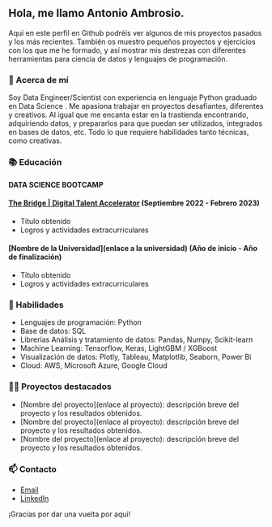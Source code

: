 ## Hola, me llamo Antonio Ambrosio. 

Aqui en este perfil en Github podréis ver algunos de mis proyectos pasados y los más recientes. También os muestro pequeños proyectos y ejercicios con los que me he formado, y así mostrar mis destrezas con diferentes herramientas para ciencia de datos y lenguajes de programación. 

### 📝 Acerca de mí

Soy Data Engineer/Scientist con experiencia en lenguaje Python graduado en Data Science . Me apasiona trabajar en proyectos desafiantes, diferentes y creativos. Al igual que me encanta estar en la trastienda encontrando, adquiriendo datos, y prepararlos para que puedan ser utilizados, integrados en bases de datos, etc. Todo lo que requiere habilidades tanto técnicas, como creativas.

### 📚 Educación

#### DATA SCIENCE BOOTCAMP
#### [The Bridge | Digital Talent Accelerator](https://www.thebridge.tech/) (Septiembre 2022 - Febrero 2023)
- Título obtenido
- Logros y actividades extracurriculares

#### [Nombre de la Universidad](enlace a la universidad) (Año de inicio - Año de finalización)
- Título obtenido
- Logros y actividades extracurriculares


### 🚀 Habilidades

- Lenguajes de programación: Python
- Base de datos: SQL
- Librerías Análisis y tratamiento de datos: Pandas, Numpy, Scikit-learn
- Machine Learning: Tensorflow, Keras, LightGBM / XGBoost
- Visualización de datos: Plotly, Tableau, Matplotlib, Seaborn, Power Bi
- Cloud: AWS, Microsoft Azure, Google Cloud 

### 👨‍💻 Proyectos destacados

- [Nombre del proyecto](enlace al proyecto): descripción breve del proyecto y los resultados obtenidos.
- [Nombre del proyecto](enlace al proyecto): descripción breve del proyecto y los resultados obtenidos.
- [Nombre del proyecto](enlace al proyecto): descripción breve del proyecto y los resultados obtenidos.

### 📫 Contacto

- [Email](a.ambrosioprats@gmail.com)
- [LinkedIn](https://www.linkedin.com/in/antonio-ambrosio-data-engineer/)

¡Gracias por dar una vuelta por aqui! 
